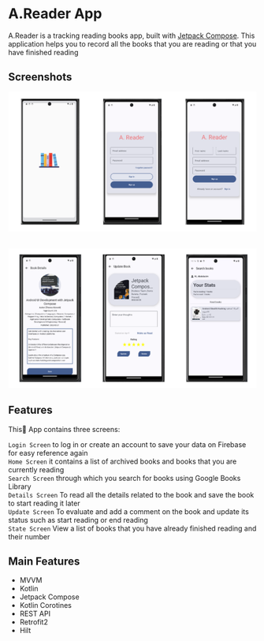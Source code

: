 # A.Reader App
A.Reader is a tracking reading books app, built with
[Jetpack Compose](https://developer.android.com/jetpack/compose).
This application helps you to record all the books that you are reading
or that you have finished reading

## Screenshots

<img src="screenshots/screen1.png" alt="Screenshot"> <br>

<br> <img src="screenshots/screen2.png" alt="Screenshot">

## Features

This ِApp contains three screens:

`Login Screen` to log in or create an account to save your data
on Firebase for easy reference again <br>`Home Screen` it contains a list of archived books and books that you are currently reading <br> 
`Search Screen` through which you search for books using Google Books Library <br>
`Details Screen` To read all the details related to the book and save the book to start reading it later <br>
`Update Screen` To evaluate and add a comment on the book and update its status such as start reading or end reading <br>
`State Screen` View a list of books that you have already finished reading and their number 

## Main Features

* MVVM
* Kotlin
* Jetpack Compose
* Kotlin Corotines
* REST API
* Retrofit2
* Hilt



